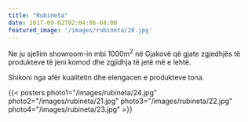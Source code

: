 ```yaml
---
title: "Rubineta"
date: 2017-09-02T02:04:06-04:00
featured_image: '/images/rubineta/20.jpg'
---
```

<p>
Ne ju sjellim showroom-in mbi 1000m<sup>2</sup> në Gjakovë që gjate zgjedhjës të produkteve të jeni komod dhe zgjidhja të jetë më e lehtë. 

Shikoni nga afër kualitetin dhe elengacen e produkteve tona.
</p>

<!--photo1="/images/rubineta/10.jpg"-->
{{< posters 
photo1="/images/rubineta/24.jpg"
photo2="/images/rubineta/21.jpg"
photo3="/images/rubineta/22.jpg"
photo4="/images/rubineta/23.jpg" >}}
